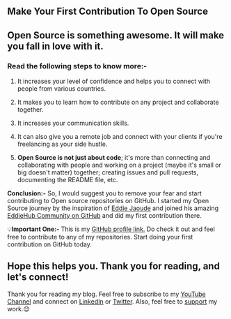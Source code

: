 ## Make Your First Contribution To Open Source

## Open Source is something awesome. It will make you fall in love with it.

### Read the following steps to know more:-

1. It increases your level of confidence and helps you to connect with people from various countries.

2. It makes you to learn how to contribute on any project and collaborate together.

3. It increases your communication skills.

4. It can also give you a remote job and connect with your clients if you're freelancing as your side hustle.

5. **Open Source is not just about code**; it's more than  connecting and collaborating with people and working on a project (maybe it's small or big doesn't matter) together; creating issues and pull requests, documenting the README file, etc.

**Conclusion:-**
So, I would suggest you to remove your fear and start contributing to Open source repositories on GitHub. 
I started my Open Source journey by the inspiration of 
[Eddie Jaoude](https://www.eddiejaoude.io/) and joined his amazing [EddieHub Community on GitHub](https://github.com/EddieHubCommunity) and did my first contribution there.

💡**Important One:-**
This is my [GitHub profile link.](https://github.com/Susmita-Dey)
Do check it out and feel free to contribute to any of my repositories. Start doing your first contribution on GitHub today. 

## Hope this helps you. Thank you for reading, and let's connect!
Thank you for reading my blog. Feel free to subscribe to my [YouTube Channel](https://www.youtube.com/channel/UCsuzc8lqAbgUYo4yzpjtfSw) and connect on [LinkedIn](https://www.linkedin.com/in/susmita-dey-15a15a210/) or [Twitter](https://twitter.com/its_SusmitaDey).
Also, feel free to [support](https://www.buymeacoffee.com/susmitadey) my work.😊
